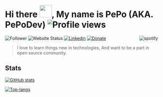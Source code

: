 # Hi there <img src="https://media.giphy.com/media/hvRJCLFzcasrR4ia7z/giphy.gif" width="40px">, My name is PePo (AKA. PePoDev) ![Profile views](https://gpvc.arturio.dev/pepodev)

<a href="https://github.com/kittinan/spotify-github-profile" target="blank">
  <img align="right"
    src="https://spotify-github-profile.vercel.app/api/view?uid=22tewzj3fbagkyozmhfeihg7i&cover_image=true"
    alt="spotify" />
</a>

![Follower](https://img.shields.io/github/followers/pepodev?style=for-the-badge)
![Website Status](https://img.shields.io/website?down_color=gray&down_message=down&label=pepo.dev&style=for-the-badge&up_color=green&up_message=up&url=https%3A%2F%2Fpepo.dev)
[![Linkedin](https://img.shields.io/badge/linked-pepodev-369?style=for-the-badge&logo=linkedin&logoColor=white&color=blue)](https://www.linkedin.com/in/pepodev)
[![Donate](https://img.shields.io/badge/$-support-ff69b4.svg?style=for-the-badge)](https://ko-fi.com/pepodev)

> I love to learn things new in technologies, And want to be a part in open source community.

## Stats

[![GitHub stats](https://github-readme-stats.vercel.app/api?username=pepodev&show_icons=true)](https://pepo.dev)

[![Top-langs](https://github-readme-stats.vercel.app/api/top-langs/?username=pepodev&langs_count=10&layout=compact&card_width=450)](https://pepo.dev)

